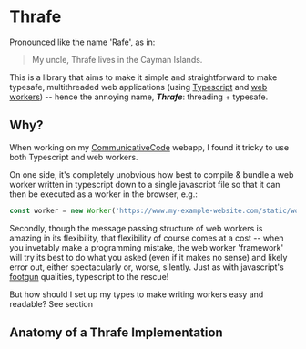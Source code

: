 # Thrafe

Pronounced like the name 'Rafe', as in:
> My uncle, Thrafe lives in the Cayman Islands.

This is a library that aims to make it simple and straightforward to make typesafe, multithreaded web applications (using [Typescript](https://www.typescriptlang.org/) and [web workers](https://developer.mozilla.org/en-US/docs/Web/API/Web_Workers_API/Using_web_workers)) -- hence the annoying name, ***Thrafe***: threading + typesafe. 

## Why?

When working on my [CommunicativeCode](https://github.com/p-buddy/CommunicativeCode) webapp, I found it tricky to use both Typescript and web workers. 

On one side, it's completely unobvious how best to compile & bundle a web worker written in typescript down to a single javascript file so that it can then be executed as a worker in the browser, e.g.:

```js
const worker = new Worker('https://www.my-example-website.com/static/worker.js');
```

Secondly, though the message passing structure of web workers is amazing in its flexibility, that flexibility of course comes at a cost -- when you invetably make a programming mistake, the web worker 'framework' will try its best to do what you asked (even if it makes no sense) and likely error out, either spectacularly or, worse, silently. Just as with javascript's [footgun](https://en.wiktionary.org/wiki/footgun) qualities, typescript to the rescue!

But how should I set up my types to make writing workers easy and readable? See section 

## Anatomy of a Thrafe Implementation

